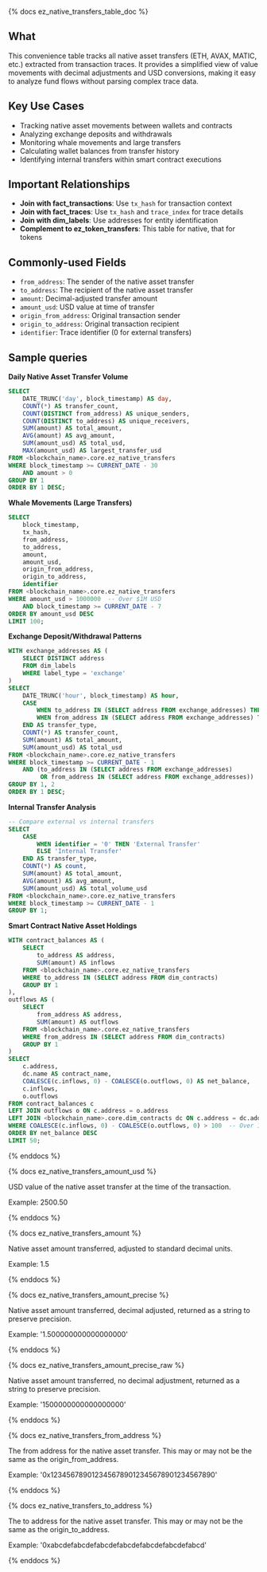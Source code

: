 {% docs ez_native_transfers_table_doc %}

## What

This convenience table tracks all native asset transfers (ETH, AVAX, MATIC, etc.) extracted from transaction traces. It provides a simplified view of value movements with decimal adjustments and USD conversions, making it easy to analyze fund flows without parsing complex trace data.

## Key Use Cases

- Tracking native asset movements between wallets and contracts
- Analyzing exchange deposits and withdrawals
- Monitoring whale movements and large transfers
- Calculating wallet balances from transfer history
- Identifying internal transfers within smart contract executions

## Important Relationships

- **Join with fact_transactions**: Use `tx_hash` for transaction context
- **Join with fact_traces**: Use `tx_hash` and `trace_index` for trace details
- **Join with dim_labels**: Use addresses for entity identification
- **Complement to ez_token_transfers**: This table for native, that for tokens

## Commonly-used Fields

- `from_address`: The sender of the native asset transfer
- `to_address`: The recipient of the native asset transfer
- `amount`: Decimal-adjusted transfer amount
- `amount_usd`: USD value at time of transfer
- `origin_from_address`: Original transaction sender
- `origin_to_address`: Original transaction recipient
- `identifier`: Trace identifier (0 for external transfers)

## Sample queries

**Daily Native Asset Transfer Volume**
```sql
SELECT 
    DATE_TRUNC('day', block_timestamp) AS day,
    COUNT(*) AS transfer_count,
    COUNT(DISTINCT from_address) AS unique_senders,
    COUNT(DISTINCT to_address) AS unique_receivers,
    SUM(amount) AS total_amount,
    AVG(amount) AS avg_amount,
    SUM(amount_usd) AS total_usd,
    MAX(amount_usd) AS largest_transfer_usd
FROM <blockchain_name>.core.ez_native_transfers
WHERE block_timestamp >= CURRENT_DATE - 30
    AND amount > 0
GROUP BY 1
ORDER BY 1 DESC;
```

**Whale Movements (Large Transfers)**
```sql
SELECT 
    block_timestamp,
    tx_hash,
    from_address,
    to_address,
    amount,
    amount_usd,
    origin_from_address,
    origin_to_address,
    identifier
FROM <blockchain_name>.core.ez_native_transfers
WHERE amount_usd > 1000000  -- Over $1M USD
    AND block_timestamp >= CURRENT_DATE - 7
ORDER BY amount_usd DESC
LIMIT 100;
```

**Exchange Deposit/Withdrawal Patterns**
```sql
WITH exchange_addresses AS (
    SELECT DISTINCT address 
    FROM dim_labels 
    WHERE label_type = 'exchange'
)
SELECT 
    DATE_TRUNC('hour', block_timestamp) AS hour,
    CASE 
        WHEN to_address IN (SELECT address FROM exchange_addresses) THEN 'Deposit'
        WHEN from_address IN (SELECT address FROM exchange_addresses) THEN 'Withdrawal'
    END AS transfer_type,
    COUNT(*) AS transfer_count,
    SUM(amount) AS total_amount,
    SUM(amount_usd) AS total_usd
FROM <blockchain_name>.core.ez_native_transfers
WHERE block_timestamp >= CURRENT_DATE - 1
    AND (to_address IN (SELECT address FROM exchange_addresses)
         OR from_address IN (SELECT address FROM exchange_addresses))
GROUP BY 1, 2
ORDER BY 1 DESC;
```

**Internal Transfer Analysis**
```sql
-- Compare external vs internal transfers
SELECT 
    CASE 
        WHEN identifier = '0' THEN 'External Transfer'
        ELSE 'Internal Transfer'
    END AS transfer_type,
    COUNT(*) AS count,
    SUM(amount) AS total_amount,
    AVG(amount) AS avg_amount,
    SUM(amount_usd) AS total_volume_usd
FROM <blockchain_name>.core.ez_native_transfers
WHERE block_timestamp >= CURRENT_DATE - 1
GROUP BY 1;
```

**Smart Contract Native Asset Holdings**
```sql
WITH contract_balances AS (
    SELECT 
        to_address AS address,
        SUM(amount) AS inflows
    FROM <blockchain_name>.core.ez_native_transfers
    WHERE to_address IN (SELECT address FROM dim_contracts)
    GROUP BY 1
),
outflows AS (
    SELECT 
        from_address AS address,
        SUM(amount) AS outflows
    FROM <blockchain_name>.core.ez_native_transfers
    WHERE from_address IN (SELECT address FROM dim_contracts)
    GROUP BY 1
)
SELECT 
    c.address,
    dc.name AS contract_name,
    COALESCE(c.inflows, 0) - COALESCE(o.outflows, 0) AS net_balance,
    c.inflows,
    o.outflows
FROM contract_balances c
LEFT JOIN outflows o ON c.address = o.address
LEFT JOIN <blockchain_name>.core.dim_contracts dc ON c.address = dc.address
WHERE COALESCE(c.inflows, 0) - COALESCE(o.outflows, 0) > 100  -- Over 100 native tokens
ORDER BY net_balance DESC
LIMIT 50;
```

{% enddocs %}

{% docs ez_native_transfers_amount_usd %}

USD value of the native asset transfer at the time of the transaction.

Example: 2500.50

{% enddocs %}

{% docs ez_native_transfers_amount %}

Native asset amount transferred, adjusted to standard decimal units.

Example: 1.5

{% enddocs %}

{% docs ez_native_transfers_amount_precise %}

Native asset amount transferred, decimal adjusted, returned as a string to preserve precision.

Example: '1.500000000000000000'

{% enddocs %}

{% docs ez_native_transfers_amount_precise_raw %}

Native asset amount transferred, no decimal adjustment, returned as a string to preserve precision.

Example: '1500000000000000000'

{% enddocs %}

{% docs ez_native_transfers_from_address %}

The from address for the native asset transfer. This may or may not be the same as the origin_from_address.

Example: '0x1234567890123456789012345678901234567890'

{% enddocs %}

{% docs ez_native_transfers_to_address %}

The to address for the native asset transfer. This may or may not be the same as the origin_to_address.

Example: '0xabcdefabcdefabcdefabcdefabcdefabcdefabcd'

{% enddocs %}